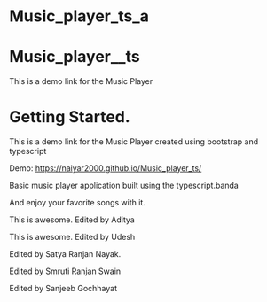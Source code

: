 
# Music_player_ts_a

# Music_player__ts

This is a demo link for the Music Player
# Getting Started.

This is a demo link for the Music Player created using bootstrap and typescript

Demo:  https://naiyar2000.github.io/Music_player_ts/

Basic music player application built using the typescript.banda

And enjoy your favorite songs with it.

This is awesome. 
Edited by Aditya

This is awesome. 
Edited by Udesh

Edited by Satya Ranjan Nayak.

Edited by Smruti Ranjan Swain

Edited by Sanjeeb Gochhayat

